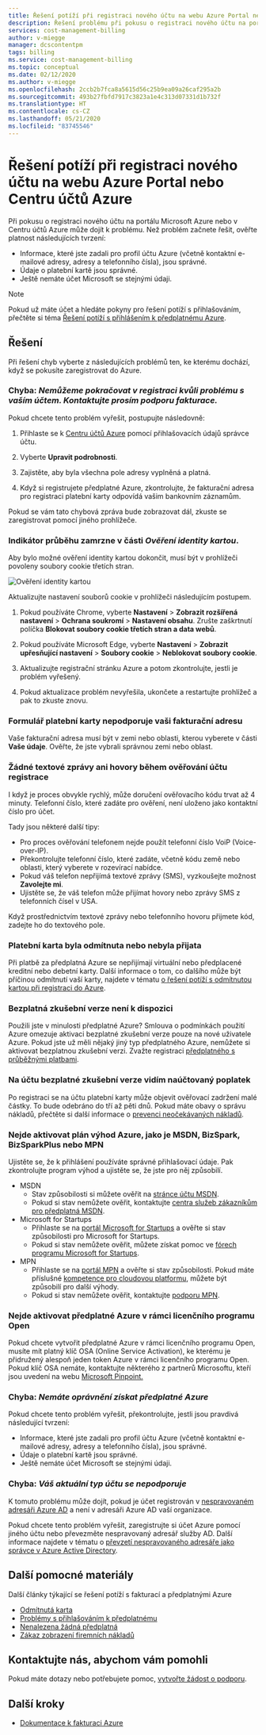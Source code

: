 ```yaml
---
title: Řešení potíží při registraci nového účtu na webu Azure Portal nebo Centru účtů Azure
description: Řešení problému při pokusu o registraci nového účtu na portálu Microsoft Azure nebo v centru účtů
services: cost-management-billing
author: v-miegge
manager: dcscontentpm
tags: billing
ms.service: cost-management-billing
ms.topic: conceptual
ms.date: 02/12/2020
ms.author: v-miegge
ms.openlocfilehash: 2ccb2b7fca8a5615d56c25b9ea09a26caf295a2b
ms.sourcegitcommit: 493b27fbfd7917c3823a1e4c313d07331d1b732f
ms.translationtype: HT
ms.contentlocale: cs-CZ
ms.lasthandoff: 05/21/2020
ms.locfileid: "83745546"
---
```

# <a name="troubleshoot-issues-when-you-sign-up-for-a-new-account-in-azure-portal-or-azure-account-center"></a>Řešení potíží při registraci nového účtu na webu Azure Portal nebo Centru účtů Azure

Při pokusu o registraci nového účtu na portálu Microsoft Azure nebo v Centru účtů Azure může dojít k problému. Než problém začnete řešit, ověřte platnost následujících tvrzení:

- Informace, které jste zadali pro profil účtu Azure (včetně kontaktní e-mailové adresy, adresy a telefonního čísla), jsou správné.
- Údaje o platební kartě jsou správné.​
- Ještě nemáte účet Microsoft se stejnými údaji.

> [!NOTE]
> Pokud už máte účet a hledáte pokyny pro řešení potíží s přihlašováním, přečtěte si téma [Řešení potíží s přihlášením k předplatnému Azure](https://docs.microsoft.com/azure/cost-management-billing/manage/troubleshoot-sign-in-issue).

## <a name="resolutions"></a>Řešení

Při řešení chyb vyberte z následujících problémů ten, ke kterému dochází, když se pokusíte zaregistrovat do Azure.

### <a name="error-we-cannot-proceed-with-sign-up-due-to-an-issue-with-your-account-please-contact-billing-support"></a>Chyba: *Nemůžeme pokračovat v registraci kvůli problému s vaším účtem. Kontaktujte prosím podporu fakturace.*

Pokud chcete tento problém vyřešit, postupujte následovně:

1. Přihlaste se k [Centru účtů Azure](https://account.azure.com/Profile) pomocí přihlašovacích údajů správce účtu.

2. Vyberte **Upravit podrobnosti**.

3. Zajistěte, aby byla všechna pole adresy vyplněná a platná.

4. Když si registrujete předplatné Azure, zkontrolujte, že fakturační adresa pro registraci platební karty odpovídá vašim bankovním záznamům.

Pokud se vám tato chybová zpráva bude zobrazovat dál, zkuste se zaregistrovat pomocí jiného prohlížeče.

### <a name="progress-bar-hangs-in-identity-verification-by-card-section"></a>Indikátor průběhu zamrzne v části *Ověření identity kartou*.

Aby bylo možné ověření identity kartou dokončit, musí být v prohlížeči povoleny soubory cookie třetích stran.

![Ověření identity kartou](./media/troubleshoot-azure-sign-up/identify-verification-by-card.png)

Aktualizujte nastavení souborů cookie v prohlížeči následujícím postupem.

1. Pokud používáte Chrome, vyberte **Nastavení** > **Zobrazit rozšířená nastavení** > **Ochrana soukromí** > **Nastavení obsahu**. Zrušte zaškrtnutí políčka **Blokovat soubory cookie třetích stran a data webů**.

2. Pokud používáte Microsoft Edge, vyberte **Nastavení** > **Zobrazit upřesňující nastavení** > **Soubory cookie** > **Neblokovat soubory cookie**.

3. Aktualizujte registrační stránku Azure a potom zkontrolujte, jestli je problém vyřešený.

4. Pokud aktualizace problém nevyřešila, ukončete a restartujte prohlížeč a pak to zkuste znovu.

### <a name="credit-card-form-doesnt-support-my-billing-address"></a>Formulář platební karty nepodporuje vaši fakturační adresu

Vaše fakturační adresa musí být v zemi nebo oblasti, kterou vyberete v části **Vaše údaje**. Ověřte, že jste vybrali správnou zemi nebo oblast.

### <a name="no-text-messages-or-calls-during-sign-up-account-verification"></a>Žádné textové zprávy ani hovory během ověřování účtu registrace

I když je proces obvykle rychlý, může doručení ověřovacího kódu trvat až 4 minuty. Telefonní číslo, které zadáte pro ověření, není uloženo jako kontaktní číslo pro účet.

Tady jsou některé další tipy:

- Pro proces ověřování telefonem nejde použít telefonní číslo VoiP (Voice-over-IP).
- Překontrolujte telefonní číslo, které zadáte, včetně kódu země nebo oblasti, který vyberete v rozevírací nabídce.
- Pokud váš telefon nepřijímá textové zprávy (SMS), vyzkoušejte možnost **Zavolejte mi**.
- Ujistěte se, že váš telefon může přijímat hovory nebo zprávy SMS z telefonních čísel v USA.

Když prostřednictvím textové zprávy nebo telefonního hovoru přijmete kód, zadejte ho do textového pole.

### <a name="credit-card-declined-or-not-accepted"></a>Platební karta byla odmítnuta nebo nebyla přijata

Při platbě za předplatná Azure se nepřijímají virtuální nebo předplacené kreditní nebo debetní karty. Další informace o tom, co dalšího může být příčinou odmítnutí vaší karty, najdete v tématu [o řešení potíží s odmítnutou kartou při registraci do Azure](https://support.microsoft.com/help/4042960).

### <a name="free-trial-is-not-available"></a>Bezplatná zkušební verze není k dispozici

Použili jste v minulosti předplatné Azure? Smlouva o podmínkách použití Azure omezuje aktivaci bezplatné zkušební verze pouze na nové uživatele Azure. Pokud jste už měli nějaký jiný typ předplatného Azure, nemůžete si aktivovat bezplatnou zkušební verzi. Zvažte registraci [předplatného s průběžnými platbami](https://azure.microsoft.com/offers/ms-azr-0003p/).

### <a name="i-saw-a-charge-on-my-free-trial-account"></a>Na účtu bezplatné zkušební verze vidím naúčtovaný poplatek

Po registraci se na účtu platební karty může objevit ověřovací zadržení malé částky. To bude odebráno do tří až pěti dnů. Pokud máte obavy o správu nákladů, přečtěte si další informace o [prevenci neočekávaných nákladů](getting-started.md).

### <a name="cant-activate-azure-benefit-plan-like-msdn-bizspark-bizsparkplus-or-mpn"></a>Nejde aktivovat plán výhod Azure, jako je MSDN, BizSpark, BizSparkPlus nebo MPN

Ujistěte se, že k přihlášení používáte správné přihlašovací údaje. Pak zkontrolujte program výhod a ujistěte se, že jste pro něj způsobilí.

- MSDN
  - Stav způsobilosti si můžete ověřit na [stránce účtu MSDN](https://msdn.microsoft.com/subscriptions/manage/default.aspx).
  - Pokud si stav nemůžete ověřit, kontaktujte [centra služeb zákazníkům pro předplatná MSDN](https://msdn.microsoft.com/library/aa493452.aspx).
- Microsoft for Startups
  - Přihlaste se na [portál Microsoft for Startups](https://startups.microsoft.com/#start-two) a ověřte si stav způsobilosti pro Microsoft for Startups.
  - Pokud si stav nemůžete ověřit, můžete získat pomoc ve [fórech programu Microsoft for Startups](https://www.microsoftpartnercommunity.com/t5/Microsoft-for-Startups/ct-p/Microsoft_Startups).
- MPN
  - Přihlaste se na [portál MPN](https://mspartner.microsoft.com/Pages/Locale.aspx) a ověřte si stav způsobilosti. Pokud máte příslušné [kompetence pro cloudovou platformu](https://mspartner.microsoft.com/pages/membership/cloud-platform-competency.aspx), můžete být způsobilí pro další výhody.
  - Pokud si stav nemůžete ověřit, kontaktujte [podporu MPN](https://mspartner.microsoft.com/Pages/Support/Premium/contact-support.aspx).

### <a name="cant-activate-new-azure-in-open-subscription"></a>Nejde aktivovat předplatné Azure v rámci licenčního programu Open

Pokud chcete vytvořit předplatné Azure v rámci licenčního programu Open, musíte mít platný klíč OSA (Online Service Activation), ke kterému je přidružený alespoň jeden token Azure v rámci licenčního programu Open. Pokud klíč OSA nemáte, kontaktujte některého z partnerů Microsoftu, kteří jsou uvedení na webu [Microsoft Pinpoint.](https://pinpoint.microsoft.com/)

### <a name="error-you-are-not-eligible-for-an-azure-subscription"></a>Chyba: *Nemáte oprávnění získat předplatné Azure*

Pokud chcete tento problém vyřešit, překontrolujte, jestli jsou pravdivá následující tvrzení:

- Informace, které jste zadali pro profil účtu Azure (včetně kontaktní e-mailové adresy, adresy a telefonního čísla), jsou správné.
- Údaje o platební kartě jsou správné.​
- Ještě nemáte účet Microsoft se stejnými údaji.

### <a name="error-your-current-account-type-is-not-supported"></a>Chyba: *Váš aktuální typ účtu se nepodporuje*

K tomuto problému může dojít, pokud je účet registrován v [nespravovaném adresáři Azure AD](../../active-directory/users-groups-roles/directory-self-service-signup.md) a není v adresáři Azure AD vaší organizace.

Pokud chcete tento problém vyřešit, zaregistrujte si účet Azure pomocí jiného účtu nebo převezměte nespravovaný adresář služby AD. Další informace najdete v tématu o [převzetí nespravovaného adresáře jako správce v Azure Active Directory](../../active-directory/users-groups-roles/domains-admin-takeover.md).

## <a name="additional-help-resources"></a>Další pomocné materiály

Další články týkající se řešení potíží s fakturací a předplatnými Azure

- [Odmítnutá karta](troubleshoot-declined-card.md)
- [Problémy s přihlašováním k předplatnému](troubleshoot-sign-in-issue.md)
- [Nenalezena žádná předplatná](no-subscriptions-found.md)
- [Zákaz zobrazení firemních nákladů](enterprise-mgmt-grp-troubleshoot-cost-view.md)

## <a name="contact-us-for-help"></a>Kontaktujte nás, abychom vám pomohli

Pokud máte dotazy nebo potřebujete pomoc, [vytvořte žádost o podporu](https://ms.portal.azure.com/#blade/Microsoft_Azure_Support/HelpAndSupportBlade/newsupportrequest).

## <a name="next-steps"></a>Další kroky

- [Dokumentace k fakturaci Azure](../../billing/index.md)
